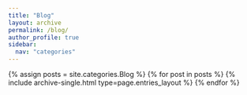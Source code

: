 ```yaml
---
title: "Blog"
layout: archive
permalink: /blog/
author_profile: true
sidebar:
  nav: "categories"
---
```


{% assign posts = site.categories.Blog %}
{% for post in posts %} {% include archive-single.html type=page.entries_layout %} {% endfor %}
